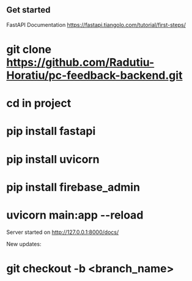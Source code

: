 ## Get started

FastAPI Documentation
https://fastapi.tiangolo.com/tutorial/first-steps/

# git clone https://github.com/Radutiu-Horatiu/pc-feedback-backend.git

# cd in project

# pip install fastapi
# pip install uvicorn
# pip install firebase_admin

# uvicorn main:app --reload

Server started on http://127.0.0.1:8000/docs/

New updates:
# git checkout -b <branch_name>